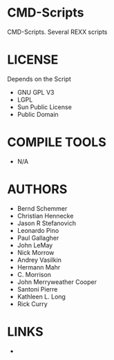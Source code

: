 CMD-Scripts
===========

CMD-Scripts. Several REXX scripts


LICENSE
===============
Depends on the Script
- GNU GPL V3
- LGPL
- Sun Public License
- Public Domain

COMPILE TOOLS
===============
* N/A

AUTHORS
===============
* Bernd Schemmer
* Christian Hennecke
* Jason R Stefanovich
* Leonardo Pino
* Paul Gallagher
* John LeMay
* Nick Morrow
* Andrey Vasilkin
* Hermann Mahr
* C. Morrison
* John Merryweather Cooper
* Santoni Pierre
* Kathleen L. Long
* Rick Curry

LINKS
===============
* 